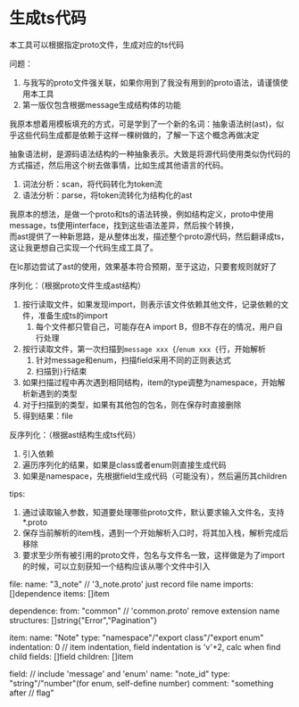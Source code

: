 # 生成ts代码

本工具可以根据指定proto文件，生成对应的ts代码

问题：

1. 与我写的proto文件强关联，如果你用到了我没有用到的proto语法，请谨慎使用本工具
2. 第一版仅包含根据message生成结构体的功能

我原本想着用模板填充的方式，可是学到了一个新的名词：抽象语法树(ast)，似乎这些代码生成都是依赖于这样一棵树做的，了解一下这个概念再做决定

抽象语法树，是源码语法结构的一种抽象表示。大致是将源代码使用类似伪代码的方式描述，然后用这个树去做事情，比如生成其他语言的代码。

1. 词法分析：scan，将代码转化为token流
2. 语法分析：parse，将token流转化为结构化的ast

我原本的想法，是做一个proto和ts的语法转换，例如结构定义，proto中使用message，ts使用interface，找到这些语法差异，然后挨个转换，  
而ast提供了一种新思路，是从整体出发，描述整个proto源代码，然后翻译成ts，这让我更想自己实现一个代码生成工具了。

在lc那边尝试了ast的使用，效果基本符合预期，至于这边，只要套规则就好了

序列化：（根据proto文件生成ast结构）

1. 按行读取文件，如果发现import，则表示该文件依赖其他文件，记录依赖的文件，准备生成ts的import
    1. 每个文件都只管自己，可能存在A import B，但B不存在的情况，用户自行处理
2. 按行读取文件，第一次扫描到`message xxx {`/`enum xxx {`行，开始解析
    1. 针对message和enum，扫描field采用不同的正则表达式
    2. 扫描到`}`行结束
3. 如果扫描过程中再次遇到相同结构，item的type调整为namespace，开始解析新遇到的类型
4. 对于扫描到的类型，如果有其他包的包名，则在保存时直接删除
5. 得到结果：file

反序列化：（根据ast结构生成ts代码）

1. 引入依赖
2. 遍历序列化的结果，如果是class或者enum则直接生成代码
3. 如果是namespace，先根据field生成代码（可能没有），然后遍历其children

tips:

1. 通过读取输入参数，知道要处理哪些proto文件，默认要求输入文件名，支持*.proto
2. 保存当前解析的item栈，遇到一个开始解析入口时，将其加入栈，解析完成后移除
3. 要求至少所有被引用的proto文件，包名与文件名一致，这样做是为了import的时候，可以立刻获知一个结构应该从哪个文件中引入

file:
name: "3_note" // '3_note.proto' just record file name
imports: []dependence
items: []item

dependence:
from: "common" // 'common.proto' remove extension name
structures: []string{"Error","Pagination"}

item:
name: "Note"
type: "namespace"/"export class"/"export enum"
indentation: 0 // item indentation, field indentation is 'v'+2, calc when find child
fields: []field
children: []item

field: // include 'message' and 'enum'
name: "note_id"
type: "string"/"number"(for enum, self-define number)
comment: "something after // flag"

